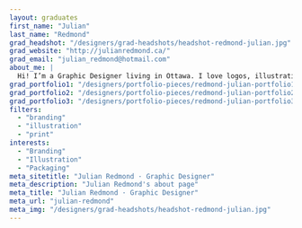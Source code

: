 ```yaml
---
layout: graduates
first_name: "Julian"
last_name: "Redmond"
grad_headshot: "/designers/grad-headshots/headshot-redmond-julian.jpg"
grad_website: "http://julianredmond.ca/"
grad_email: "julian_redmond@hotmail.com"
about_me: |
  Hi! I’m a Graphic Designer living in Ottawa. I love logos, illustration, packaging, type, and lettering. Design is a sensory process and I find it so rewarding when it comes to life in physical form.
grad_portfolio1: "/designers/portfolio-pieces/redmond-julian-portfolio1.jpg"
grad_portfolio2: "/designers/portfolio-pieces/redmond-julian-portfolio2.jpg"
grad_portfolio3: "/designers/portfolio-pieces/redmond-julian-portfolio3.jpg"
filters:
  - "branding"
  - "illustration"
  - "print"
interests:
  - "Branding"
  - "Illustration"
  - "Packaging"
meta_sitetitle: "Julian Redmond · Graphic Designer"
meta_description: "Julian Redmond's about page"
meta_title: "Julian Redmond · Graphic Designer"
meta_url: "julian-redmond"
meta_img: "/designers/grad-headshots/headshot-redmond-julian.jpg"
---
```


